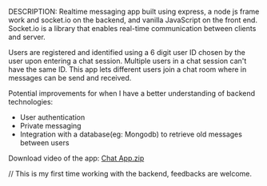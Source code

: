 DESCRIPTION:
Realtime messaging app built using express, a node js frame work and socket.io on the backend, and vanilla JavaScript on the front end.
Socket.io is a library that enables real-time communication between clients and server.

Users are registered and identified using a 6 digit user ID chosen by the user upon entering a chat session. Multiple users in a chat session can't have the same ID.
This app lets different users join a chat room where in messages can be send and received.

Potential improvements for when I have a better understanding of backend technologies:
- User authentication
- Private messaging
- Integration with a database(eg: Mongodb) to retrieve old messages between users

Download video of the app: [Chat App.zip](https://github.com/AyshaHakeem/messaging-app/files/9964087/Chat.App.zip)

// This is my first time working with the backend, feedbacks are welcome.



